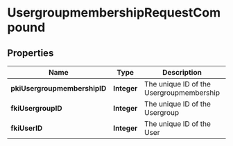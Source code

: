 

# UsergroupmembershipRequestCompound

## Properties

Name | Type | Description | Notes
------------ | ------------- | ------------- | -------------
**pkiUsergroupmembershipID** | **Integer** | The unique ID of the Usergroupmembership |  [optional]
**fkiUsergroupID** | **Integer** | The unique ID of the Usergroup | 
**fkiUserID** | **Integer** | The unique ID of the User | 




